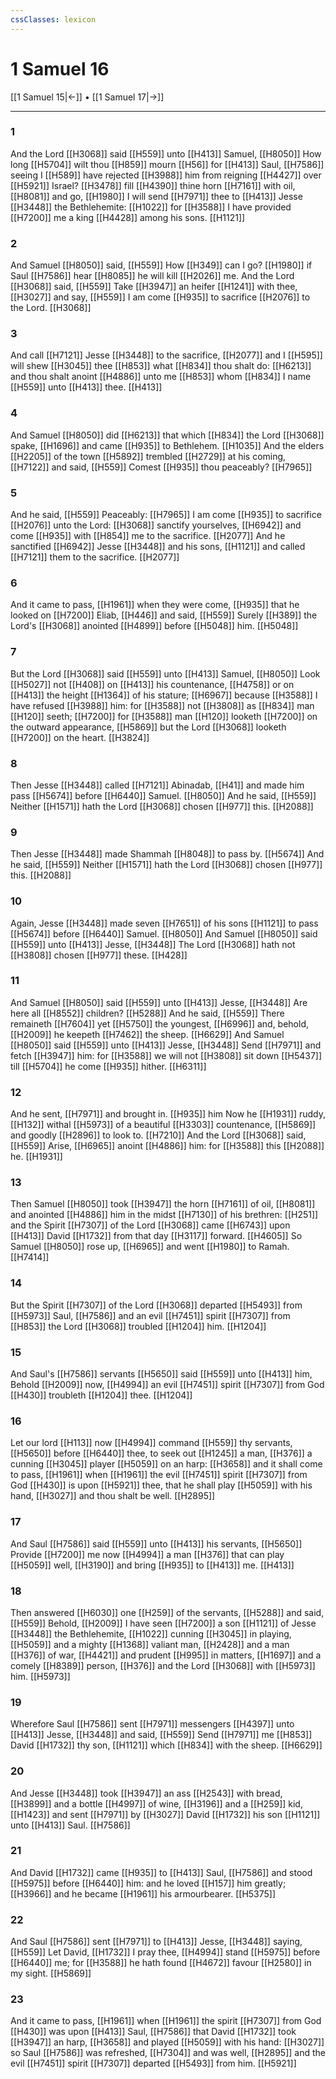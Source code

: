 ```yaml
---
cssClasses: lexicon
---
```

# 1 Samuel 16

[[1 Samuel 15|←]] • [[1 Samuel 17|→]]

---

### 1
And the Lord [[H3068]] said [[H559]] unto [[H413]] Samuel, [[H8050]] How long [[H5704]] wilt thou [[H859]] mourn [[H56]] for [[H413]] Saul, [[H7586]] seeing I [[H589]] have rejected [[H3988]] him from reigning [[H4427]] over [[H5921]] Israel? [[H3478]] fill [[H4390]] thine horn [[H7161]] with oil, [[H8081]] and go, [[H1980]] I will send [[H7971]] thee to [[H413]] Jesse [[H3448]] the Bethlehemite: [[H1022]] for [[H3588]] I have provided [[H7200]] me a king [[H4428]] among his sons. [[H1121]]

### 2
And Samuel [[H8050]] said, [[H559]] How [[H349]] can I go? [[H1980]] if Saul [[H7586]] hear [[H8085]] he will kill [[H2026]] me. And the Lord [[H3068]] said, [[H559]] Take [[H3947]] an heifer [[H1241]] with thee, [[H3027]] and say, [[H559]] I am come [[H935]] to sacrifice [[H2076]] to the Lord. [[H3068]]

### 3
And call [[H7121]] Jesse [[H3448]] to the sacrifice, [[H2077]] and I [[H595]] will shew [[H3045]]  thee [[H853]] what [[H834]] thou shalt do: [[H6213]] and thou shalt anoint [[H4886]]  unto me [[H853]] whom [[H834]] I name [[H559]] unto [[H413]] thee. [[H413]]

### 4
And Samuel [[H8050]] did [[H6213]] that which [[H834]] the Lord [[H3068]] spake, [[H1696]] and came [[H935]] to Bethlehem. [[H1035]] And the elders [[H2205]] of the town [[H5892]] trembled [[H2729]] at his coming, [[H7122]] and said, [[H559]] Comest [[H935]] thou peaceably? [[H7965]]

### 5
And he said, [[H559]] Peaceably: [[H7965]] I am come [[H935]] to sacrifice [[H2076]] unto the Lord: [[H3068]] sanctify yourselves, [[H6942]] and come [[H935]] with [[H854]] me to the sacrifice. [[H2077]] And he sanctified [[H6942]] Jesse [[H3448]] and his sons, [[H1121]] and called [[H7121]] them to the sacrifice. [[H2077]]

### 6
And it came to pass, [[H1961]] when they were come, [[H935]] that he looked on [[H7200]] Eliab, [[H446]] and said, [[H559]] Surely [[H389]] the Lord's [[H3068]] anointed [[H4899]] before [[H5048]] him. [[H5048]]

### 7
But the Lord [[H3068]] said [[H559]] unto [[H413]] Samuel, [[H8050]] Look [[H5027]] not [[H408]] on [[H413]] his countenance, [[H4758]] or on [[H413]] the height [[H1364]] of his stature; [[H6967]] because [[H3588]] I have refused [[H3988]] him: for [[H3588]] not [[H3808]] as [[H834]] man [[H120]] seeth; [[H7200]] for [[H3588]] man [[H120]] looketh [[H7200]] on the outward appearance, [[H5869]] but the Lord [[H3068]] looketh [[H7200]] on the heart. [[H3824]]

### 8
Then Jesse [[H3448]] called [[H7121]] Abinadab, [[H41]] and made him pass [[H5674]] before [[H6440]] Samuel. [[H8050]] And he said, [[H559]] Neither [[H1571]] hath the Lord [[H3068]] chosen [[H977]] this. [[H2088]]

### 9
Then Jesse [[H3448]] made Shammah [[H8048]] to pass by. [[H5674]] And he said, [[H559]] Neither [[H1571]] hath the Lord [[H3068]] chosen [[H977]] this. [[H2088]]

### 10
Again, Jesse [[H3448]] made seven [[H7651]] of his sons [[H1121]] to pass [[H5674]] before [[H6440]] Samuel. [[H8050]] And Samuel [[H8050]] said [[H559]] unto [[H413]] Jesse, [[H3448]] The Lord [[H3068]] hath not [[H3808]] chosen [[H977]] these. [[H428]]

### 11
And Samuel [[H8050]] said [[H559]] unto [[H413]] Jesse, [[H3448]] Are here all [[H8552]] children? [[H5288]] And he said, [[H559]] There remaineth [[H7604]] yet [[H5750]] the youngest, [[H6996]] and, behold, [[H2009]] he keepeth [[H7462]] the sheep. [[H6629]] And Samuel [[H8050]] said [[H559]] unto [[H413]] Jesse, [[H3448]] Send [[H7971]] and fetch [[H3947]] him: for [[H3588]] we will not [[H3808]] sit down [[H5437]] till [[H5704]] he come [[H935]] hither. [[H6311]]

### 12
And he sent, [[H7971]] and brought in. [[H935]] him Now he [[H1931]] ruddy, [[H132]] withal [[H5973]] of a beautiful [[H3303]] countenance, [[H5869]] and goodly [[H2896]] to look to. [[H7210]] And the Lord [[H3068]] said, [[H559]] Arise, [[H6965]] anoint [[H4886]] him: for [[H3588]] this [[H2088]] he. [[H1931]]

### 13
Then Samuel [[H8050]] took [[H3947]] the horn [[H7161]] of oil, [[H8081]] and anointed [[H4886]] him in the midst [[H7130]] of his brethren: [[H251]] and the Spirit [[H7307]] of the Lord [[H3068]] came [[H6743]] upon [[H413]] David [[H1732]] from that day [[H3117]] forward. [[H4605]] So Samuel [[H8050]] rose up, [[H6965]] and went [[H1980]] to Ramah. [[H7414]]

### 14
But the Spirit [[H7307]] of the Lord [[H3068]] departed [[H5493]] from [[H5973]] Saul, [[H7586]] and an evil [[H7451]] spirit [[H7307]] from [[H853]] the Lord [[H3068]] troubled [[H1204]] him. [[H1204]]

### 15
And Saul's [[H7586]] servants [[H5650]] said [[H559]] unto [[H413]] him, Behold [[H2009]] now, [[H4994]] an evil [[H7451]] spirit [[H7307]] from God [[H430]] troubleth [[H1204]] thee. [[H1204]]

### 16
Let our lord [[H113]] now [[H4994]] command [[H559]] thy servants, [[H5650]] before [[H6440]] thee, to seek out [[H1245]] a man, [[H376]] a cunning [[H3045]] player [[H5059]] on an harp: [[H3658]] and it shall come to pass, [[H1961]] when [[H1961]] the evil [[H7451]] spirit [[H7307]] from God [[H430]] is upon [[H5921]] thee, that he shall play [[H5059]] with his hand, [[H3027]] and thou shalt be well. [[H2895]]

### 17
And Saul [[H7586]] said [[H559]] unto [[H413]] his servants, [[H5650]] Provide [[H7200]] me now [[H4994]] a man [[H376]] that can play [[H5059]] well, [[H3190]] and bring [[H935]] to [[H413]] me. [[H413]]

### 18
Then answered [[H6030]] one [[H259]] of the servants, [[H5288]] and said, [[H559]] Behold, [[H2009]] I have seen [[H7200]] a son [[H1121]] of Jesse [[H3448]] the Bethlehemite, [[H1022]] cunning [[H3045]] in playing, [[H5059]] and a mighty [[H1368]] valiant man, [[H2428]] and a man [[H376]] of war, [[H4421]] and prudent [[H995]] in matters, [[H1697]] and a comely [[H8389]] person, [[H376]] and the Lord [[H3068]] with [[H5973]] him. [[H5973]]

### 19
Wherefore Saul [[H7586]] sent [[H7971]] messengers [[H4397]] unto [[H413]] Jesse, [[H3448]] and said, [[H559]] Send [[H7971]]  me [[H853]] David [[H1732]] thy son, [[H1121]] which [[H834]] with the sheep. [[H6629]]

### 20
And Jesse [[H3448]] took [[H3947]] an ass [[H2543]] with bread, [[H3899]] and a bottle [[H4997]] of wine, [[H3196]] and a [[H259]] kid, [[H1423]] and sent [[H7971]] by [[H3027]] David [[H1732]] his son [[H1121]] unto [[H413]] Saul. [[H7586]]

### 21
And David [[H1732]] came [[H935]] to [[H413]] Saul, [[H7586]] and stood [[H5975]] before [[H6440]] him: and he loved [[H157]] him greatly; [[H3966]] and he became [[H1961]] his armourbearer. [[H5375]]

### 22
And Saul [[H7586]] sent [[H7971]] to [[H413]] Jesse, [[H3448]] saying, [[H559]] Let David, [[H1732]] I pray thee, [[H4994]] stand [[H5975]] before [[H6440]] me; for [[H3588]] he hath found [[H4672]] favour [[H2580]] in my sight. [[H5869]]

### 23
And it came to pass, [[H1961]] when [[H1961]] the spirit [[H7307]] from God [[H430]] was upon [[H413]] Saul, [[H7586]] that David [[H1732]] took [[H3947]] an harp, [[H3658]] and played [[H5059]] with his hand: [[H3027]] so Saul [[H7586]] was refreshed, [[H7304]] and was well, [[H2895]] and the evil [[H7451]] spirit [[H7307]] departed [[H5493]] from him. [[H5921]]